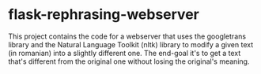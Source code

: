 # flask-rephrasing-webserver
This project contains the code for a webserver that uses the googletrans library and the Natural Language Toolkit (nltk) library to modify a given text (in romanian) into a slightly different one.
The end-goal it's to get a text that's different from the original one without losing the original's meaning.
